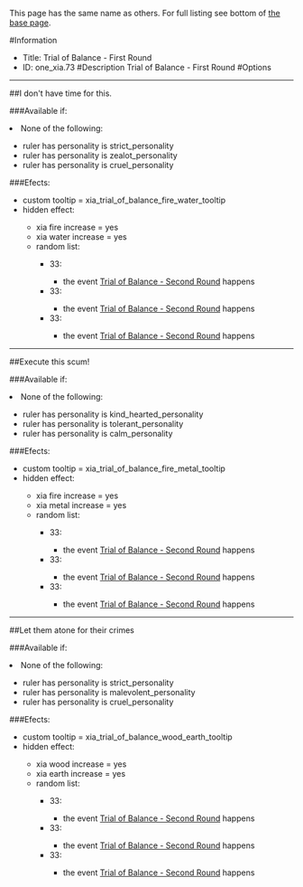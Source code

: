 This page has the same name as others. For full listing see bottom of [the base page](trial_of_balance_first.md).

#Information
 - Title: Trial of Balance - First Round
 - ID: one_xia.73
#Description
Trial of Balance - First Round
#Options

___
##I don't have time for this.

###Available if:
<li>None of the following:</li><ul><li>ruler has personality is strict_personality</li><li>ruler has personality  is zealot_personality</li><li>ruler has personality   is cruel_personality</li></ul>

###Efects:<ul><li>custom tooltip = xia_trial_of_balance_fire_water_tooltip</li><li>hidden effect:</li><ul><li>xia fire increase = yes</li><li>xia water increase = yes</li><li>random list:</li><ul><li>33:</li><ul><li>the event [Trial of Balance - Second Round](../events/trial_of_balance_second_round.md) happens</li></ul><li>33:</li><ul><li>the event [Trial of Balance - Second Round](../events/trial_of_balance_second_round.md) happens</li></ul><li>33:</li><ul><li>the event [Trial of Balance - Second Round](../events/trial_of_balance_second_round.md) happens</li></ul></ul></ul></ul>

___
##Execute this scum!

###Available if:
<li>None of the following:</li><ul><li>ruler has personality is kind_hearted_personality</li><li>ruler has personality  is tolerant_personality</li><li>ruler has personality   is calm_personality</li></ul>

###Efects:<ul><li>custom tooltip = xia_trial_of_balance_fire_metal_tooltip</li><li>hidden effect:</li><ul><li>xia fire increase = yes</li><li>xia metal increase = yes</li><li>random list:</li><ul><li>33:</li><ul><li>the event [Trial of Balance - Second Round](../events/trial_of_balance_second_round.md) happens</li></ul><li>33:</li><ul><li>the event [Trial of Balance - Second Round](../events/trial_of_balance_second_round.md) happens</li></ul><li>33:</li><ul><li>the event [Trial of Balance - Second Round](../events/trial_of_balance_second_round.md) happens</li></ul></ul></ul></ul>

___
##Let them atone for their crimes

###Available if:
<li>None of the following:</li><ul><li>ruler has personality is strict_personality</li><li>ruler has personality  is malevolent_personality</li><li>ruler has personality   is cruel_personality</li></ul>

###Efects:<ul><li>custom tooltip = xia_trial_of_balance_wood_earth_tooltip</li><li>hidden effect:</li><ul><li>xia wood increase = yes</li><li>xia earth increase = yes</li><li>random list:</li><ul><li>33:</li><ul><li>the event [Trial of Balance - Second Round](../events/trial_of_balance_second_round.md) happens</li></ul><li>33:</li><ul><li>the event [Trial of Balance - Second Round](../events/trial_of_balance_second_round.md) happens</li></ul><li>33:</li><ul><li>the event [Trial of Balance - Second Round](../events/trial_of_balance_second_round.md) happens</li></ul></ul></ul></ul>
